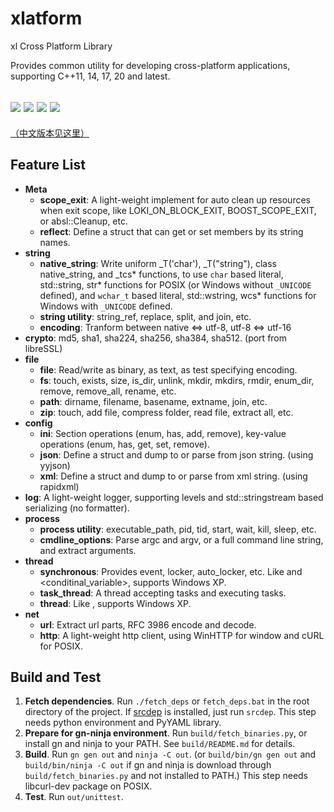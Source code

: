 # xlatform
xl Cross Platform Library

Provides common utility for developing cross-platform applications, supporting C++11, 14, 17, 20 and latest.

![](https://github.com/Streamlet/xlatform/actions/workflows/windows.yml/badge.svg) ![](https://github.com/Streamlet/xlatform/actions/workflows/winxp.yml/badge.svg) ![](https://github.com/Streamlet/xlatform/actions/workflows/linux.yml/badge.svg) ![](https://github.com/Streamlet/xlatform/actions/workflows/macos.yml/badge.svg)
---
[（中文版本见这里）](README_zh.md)

## Feature List

* **Meta**
  * **scope_exit**: A light-weight implement for auto clean up resources when exit scope, like LOKI_ON_BLOCK_EXIT, BOOST_SCOPE_EXIT, or absl::Cleanup, etc.
  * **reflect**: Define a struct that can get or set members by its string names.
* **string**
  * **native_string**: Write uniform _T('char'), _T("string"), class native_string, and _tcs* functions, to use `char` based literal, std::string, str* functions for POSIX (or Windows without `_UNICODE` defined), and `wchar_t` based literal, std::wstring, wcs* functions for Windows with `_UNICODE` defined.
  * **string utility**: string_ref, replace, split, and join, etc.
  * **encoding**: Tranform between native <=> utf-8, utf-8 <=> utf-16
* **crypto**: md5, sha1, sha224, sha256, sha384, sha512. (port from libreSSL)
* **file**
  * **file**: Read/write as binary, as text, as test specifying encoding.
  * **fs**: touch, exists, size, is_dir, unlink, mkdir, mkdirs, rmdir, enum_dir, remove, remove_all, rename, etc.
  * **path**: dirname, filename, basename, extname, join, etc.
  * **zip**: touch, add file, compress folder, read file, extract all, etc.
* **config**
  * **ini**: Section operations (enum, has, add, remove), key-value operations (enum, has, get, set, remove).
  * **json**: Define a struct and dump to or parse from json string. (using yyjson)
  * **xml**: Define a struct and dump to or parse from xml string. (using rapidxml)
* **log**: A light-weight logger, supporting levels and std::stringstream based serializing (no formatter).
* **process**
  * **process utility**: executable_path, pid, tid, start, wait, kill, sleep, etc.
  * **cmdline_options**: Parse argc and argv, or a full command line string, and extract arguments.
* **thread**
  * **synchronous**: Provides event, locker, auto_locker, etc. Like <mutex> and <conditinal_variable>, supports Windows XP.
  * **task_thread**: A thread accepting tasks and executing tasks.
  * **thread**: Like <thread>, supports Windows XP.
* **net**
  * **url**: Extract url parts, RFC 3986 encode and decode.
  * **http**: A light-weight http client, using WinHTTP for window and cURL for POSIX.

## Build and Test

1. **Fetch dependencies**. Run `./fetch_deps` or `fetch_deps.bat` in the root directory of the project. If [srcdep](https://github.com/Streamlet/srcdep) is installed, just run `srcdep`. This step needs python environment and PyYAML library.
2. **Prepare for gn-ninja environment**. Run `build/fetch_binaries.py`, or install gn and ninja to your PATH. See `build/README.md` for details.
3. **Build**. Run `gn gen out` and `ninja -C out`. (or `build/bin/gn gen out` and `build/bin/ninja -C out` if gn and ninja is download through `build/fetch_binaries.py` and not installed to PATH.) This step needs libcurl-dev package on POSIX.
4. **Test**. Run `out/unittest`.
